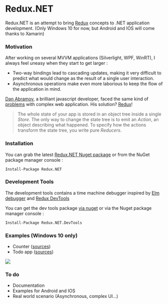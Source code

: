 # Redux.NET

Redux.NET is an attempt to bring [Redux](https://github.com/rackt/redux) concepts to .NET application development. (Only Windows 10 for now, but Android and IOS will come thanks to Xamarin)

### Motivation

After working on several MVVM applications (Silverlight, WPF, WinRT), I always feel uneasy when they start to get larger : 
* Two-way bindings lead to cascading updates, making it very difficult to predict what would change as the result of a single user interaction.
* Asynchronous operations make even more laborious to keep the flow of the application in mind.

[Dan Abramov](https://twitter.com/dan_abramov), a brilliant javascript developer, faced the same kind of [problems](http://rackt.github.io/redux/docs/introduction/Motivation.html) with complex web application. His solution? [Redux](https://github.com/rackt/redux)!

> The whole state of your app is stored in an object tree inside a single *Store*.
> The only way to change the state tree is to emit an *Action*, an object describing what happened.
> To specify how the actions transform the state tree, you write pure *Reducers*.

### Installation

You can grab the latest [Redux.NET Nuget package](https://www.nuget.org/packages/Redux.NET/) or from the NuGet package manager console :

    Install-Package Redux.NET

### Development Tools

The development tools contains a time machine debugger inspired by [Elm debugger](http://debug.elm-lang.org/) and [Redux DevTools](https://github.com/gaearon/redux-devtools)

You can get the dev tools package [via nuget](https://www.nuget.org/packages/Redux.NET.DevTools/) or via the Nuget package manager console : 

    Install-Package Redux.NET.DevTools

### Examples (Windows 10 only)

* Counter ([sources](https://github.com/GuillaumeSalles/redux.NET/tree/master/examples/counter))
* Todo app ([sources](https://github.com/GuillaumeSalles/redux.NET/tree/master/examples/todomvc))

![](http://i.imgur.com/3rgYjsL.gif)


### To do

* Documentation
* Examples for Android and IOS
* Real world scenario (Asynchronous, complex UI...)

